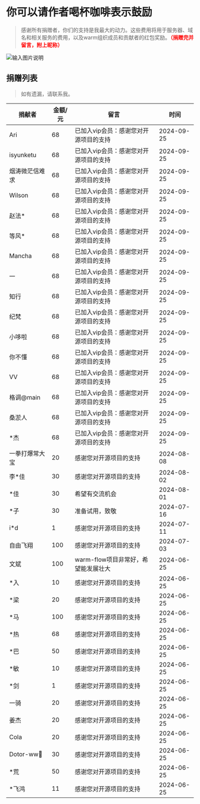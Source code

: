 # 你可以请作者喝杯咖啡表示鼓励
> 感谢所有捐赠者，你们的支持是我最大的动力。这些费用将用于服务器、域名和相关服务的费用，以及warm组织成员和贡献者的红包奖励。**<font color="red">（捐赠完并留言，附上昵称）</font>**

![输入图片说明](https://foruda.gitee.com/images/1697770422557390406/7efa04d6_2218307.png "屏幕截图")

## 捐赠列表

> 如有遗漏，请联系我。


| **捐献者**    | **金额/元** | **留言**                 | **时间**     |
|------------|----------|------------------------|------------|
| Ari        | 68       | 已加入vip会员：感谢您对开源项目的支持   | 2024-09-25 |
| isyunketu       | 68       | 已加入vip会员：感谢您对开源项目的支持   | 2024-09-25 |
| 烟涛微茫信难求   | 68       | 已加入vip会员：感谢您对开源项目的支持   | 2024-09-25 |
| Wilson       | 68       | 已加入vip会员：感谢您对开源项目的支持   | 2024-09-25 |
| 赵法*        | 68       | 已加入vip会员：感谢您对开源项目的支持   | 2024-09-25 |
| 等风*        | 68       | 已加入vip会员：感谢您对开源项目的支持   | 2024-09-25 |
| Mancha     | 68       | 已加入vip会员：感谢您对开源项目的支持  | 2024-09-25 |
| 一         | 68       | 已加入vip会员：感谢您对开源项目的支持  | 2024-09-25 |
| 知行         | 68       | 已加入vip会员：感谢您对开源项目的支持  | 2024-09-25 |
| 纪梵         | 68       | 已加入vip会员：感谢您对开源项目的支持  | 2024-09-25 |
| 小哆啦        | 68       | 已加入vip会员：感谢您对开源项目的支持  | 2024-09-25 |
| 你不懂        | 68       | 已加入vip会员：感谢您对开源项目的支持  | 2024-09-25 |
| VV         | 68       | 已加入vip会员：感谢您对开源项目的支持  | 2024-09-25 |
| 格调@main       | 68       | 已加入vip会员：感谢您对开源项目的支持  | 2024-09-25 |
| 桑淤人        | 68       | 已加入vip会员：感谢您对开源项目的支持  | 2024-09-25 |
| *杰         | 68       | 已加入vip会员：感谢您对开源项目的支持  | 2024-09-25 |
| 一拳打爆常大宝    | 20       | 感谢您对开源项目的支持            | 2024-08-08 |
| 李*佳        | 30       | 感谢您对开源项目的支持            | 2024-08-02 |
| *佳         | 30       | 希望有交流机会                | 2024-08-01 |
| *子         | 30       | 准备试用，致敬                | 2024-07-16 |
| i*d        | 1        | 感谢您对开源项目的支持            | 2024-07-11 |
| 自由飞翔       | 100      | 感谢您对开源项目的支持            | 2024-07-03 |
| 文斌         | 100      | warm-flow项目非常好，希望能发展壮大 | 2024-06-25 |
| *入         | 10       | 感谢您对开源项目的支持            | 2024-06-25 |
| *梁         | 20       | 感谢您对开源项目的支持            | 2024-06-25 |
| *马         | 100      | 感谢您对开源项目的支持            | 2024-06-25 |
| *热         | 68       | 感谢您对开源项目的支持            | 2024-06-25 |
| *巴         | 50       | 感谢您对开源项目的支持            | 2024-06-25 |
| *敏         | 10       | 感谢您对开源项目的支持            | 2024-06-25 |
| *剑         | 1        | 感谢您对开源项目的支持            | 2024-06-25 |
| 一骑         | 20       | 感谢您对开源项目的支持            | 2024-06-25 |
| 姜杰         | 20       | 感谢您对开源项目的支持            | 2024-06-25 |
| Cola       | 20       | 感谢您对开源项目的支持            | 2024-06-25 |
| Dotor-ww💪 | 30       | 感谢您对开源项目的支持            | 2024-06-25 |
| *荒         | 50       | 感谢您对开源项目的支持            | 2024-06-25 |
| *飞鸿        | 11       | 感谢您对开源项目的支持            | 2024-06-25 |
